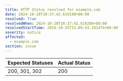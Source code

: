 ```yaml
---
title: HTTP Status resolved for example.com
date: 2024-10-28T10:37:42.619190+00:00
resolved: True
resolvedWhen: 2024-10-28T10:37:42.619200+00:00
resolvedStartTime: 2024-10-25T21:09:43.191474+00:00
severity: notice
affected:
  - example.com
section: issue
---
```


| Expected Statuses | Actual Status  |
|-------------------|----------------|
| 200, 301, 302 | 200 |
